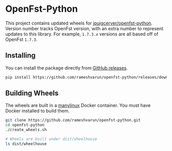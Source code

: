 # OpenFst-Python

This project contains updated wheels for [jpuigcerver/openfst-python](https://github.com/jpuigcerver/openfst-python). Version number tracks OpenFst version, with an extra number to represent updates to this library. For example, `1.7.3.x` versions are all based off of OpenFst `1.7.3`.

## Installing

You can install the package directly from [GitHub releases](https://github.com/rameshvarun/openfst-python/releases).

```bash
pip install https://github.com/rameshvarun/openfst-python/releases/download/v1.7.3.0/openfst_python-1.7.3.0-cp37-cp37m-manylinux_2_17_x86_64.manylinux2014_x86_64.whl
```

## Building Wheels

The wheels are built in a [manylinux](https://github.com/pypa/manylinux) Docker container. You must have Docker installed to build them.

```bash
git clone https://github.com/rameshvarun/openfst-python.git
cd openfst-python
./create_wheels.sh

# Wheels are built under dist/wheelhouse
ls dist/wheelhouse
```
